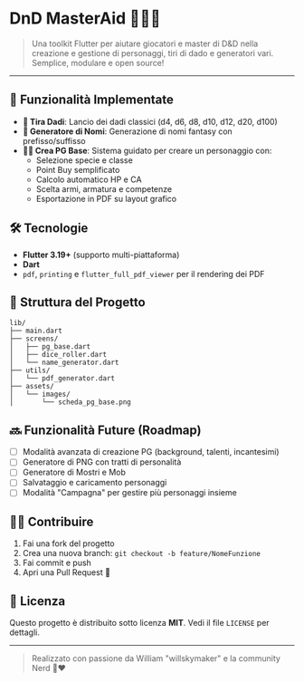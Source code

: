 # DnD MasterAid 🧙‍♂️🎲

> Una toolkit Flutter per aiutare giocatori e master di D&D nella creazione e gestione di personaggi, tiri di dado e generatori vari. Semplice, modulare e open source!

---

## 🔧 Funzionalità Implementate

- **🎲 Tira Dadi**: Lancio dei dadi classici (d4, d6, d8, d10, d12, d20, d100)
- **🧙 Generatore di Nomi**: Generazione di nomi fantasy con prefisso/suffisso
- **🧑‍🎓 Crea PG Base**: Sistema guidato per creare un personaggio con:
  - Selezione specie e classe
  - Point Buy semplificato
  - Calcolo automatico HP e CA
  - Scelta armi, armatura e competenze
  - Esportazione in PDF su layout grafico

## 🛠 Tecnologie

- **Flutter 3.19+** (supporto multi-piattaforma)
- **Dart**
- `pdf`, `printing` e `flutter_full_pdf_viewer` per il rendering dei PDF

## 📂 Struttura del Progetto

```
lib/
├── main.dart
├── screens/
│   ├── pg_base.dart
│   ├── dice_roller.dart
│   └── name_generator.dart
├── utils/
│   └── pdf_generator.dart
├── assets/
│   └── images/
│       └── scheda_pg_base.png
```

## 🔜 Funzionalità Future (Roadmap)

- [ ] Modalità avanzata di creazione PG (background, talenti, incantesimi)
- [ ] Generatore di PNG con tratti di personalità
- [ ] Generatore di Mostri e Mob
- [ ] Salvataggio e caricamento personaggi
- [ ] Modalità "Campagna" per gestire più personaggi insieme

## 🧑‍💻 Contribuire

1. Fai una fork del progetto
2. Crea una nuova branch: `git checkout -b feature/NomeFunzione`
3. Fai commit e push
4. Apri una Pull Request 🚀

## 📝 Licenza

Questo progetto è distribuito sotto licenza **MIT**. Vedi il file `LICENSE` per dettagli.

---

> Realizzato con passione da William "willskymaker" e la community Nerd 🧠❤️
